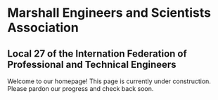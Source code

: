 # Marshall Engineers and Scientists Association
## Local 27 of the Internation Federation of Professional and Technical Engineers

Welcome to our homepage! This page is currently under construction. Please pardon our progress and check back soon.
